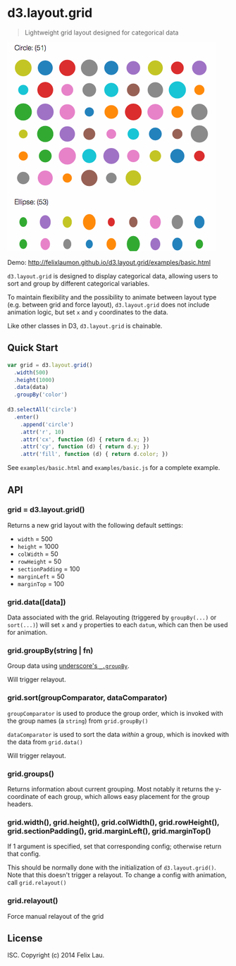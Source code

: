 # d3.layout.grid

> Lightweight grid layout designed for categorical data

![](demo.gif)

Demo: http://felixlaumon.github.io/d3.layout.grid/examples/basic.html

`d3.layout.grid` is designed to display categorical data, allowing users to sort and group by different categorical variables.

To maintain flexibility and the possibility to animate between layout type (e.g. between grid and force layout), `d3.layout.grid` does not include animation logic, but set `x` and `y` coordinates to the data.

Like other classes in D3, `d3.layout.grid` is chainable.

## Quick Start

````js
var grid = d3.layout.grid()
  .width(500)
  .height(1000)
  .data(data)
  .groupBy('color')

d3.selectAll('circle')
  .enter()
    .append('circle')
    .attr('r', 10)
    .attr('cx', function (d) { return d.x; })
    .attr('cy', function (d) { return d.y; })
    .attr('fill', function (d) { return d.color; })
````

See `examples/basic.html` and `examples/basic.js` for a complete example.

## API

### grid = d3.layout.grid()

Returns a new grid layout with the following default settings:

- `width` = 500
- `height` = 1000
- `colWidth` = 50
- `rowHeight` = 50
- `sectionPadding` = 100
- `marginLeft` = 50
- `marginTop` = 100

### grid.data([data])

Data associated with the grid. Relayouting (triggered by `groupBy(...)` or `sort(...)`) will set `x` and `y` properties to each `datum`, which can then be used for animation.

### grid.groupBy(string | fn)

Group data using [underscore's `_.groupBy`](http://underscorejs.org/#groupBy). 

Will trigger relayout.

### grid.sort(groupComparator, dataComparator)

`groupComparator` is used to produce the group order, which is invoked with the group names (a `string`) from `grid.groupBy()`

`dataComparator` is used to sort the data *within* a group, which is inovked with the data from `grid.data()`

Will trigger relayout.

### grid.groups()

Returns information about current grouping. Most notably it returns the y-coordinate of each group, which allows easy placement for the group headers.

### grid.width(), grid.height(), grid.colWidth(), grid.rowHeight(), grid.sectionPadding(), grid.marginLeft(), grid.marginTop()

If 1 argument is specified, set that corresponding config; otherwise return that config.

This should be normally done with the initialization of `d3.layout.grid()`. Note that this doesn't trigger a relayout. To change a config with animation, call `grid.relayout()`

### grid.relayout()

Force manual relayout of the grid

## License

ISC. Copyright (c) 2014 Felix Lau.

